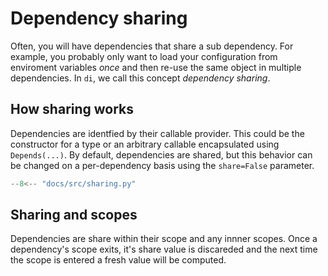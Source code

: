 # Dependency sharing

Often, you will have dependencies that share a sub dependency.
For example, you probably only want to load your configuration from enviroment variables *once* and then re-use the same object in multiple dependencies.
In `di`, we call this concept *dependency sharing*.

## How sharing works

Dependencies are identfied by their callable provider.
This could be the constructor for a type or an arbitrary callable encapsulated using `Depends(...)`.
By default, dependencies are shared, but this behavior can be changed on a per-dependency basis using the `share=False` parameter.

```Python hl_lines="7-9"
--8<-- "docs/src/sharing.py"
```

## Sharing and scopes

Dependencies are share within their scope and any innner scopes.
Once a dependency's scope exits, it's share value is discareded and the next time the scope is entered a fresh value will be computed.
